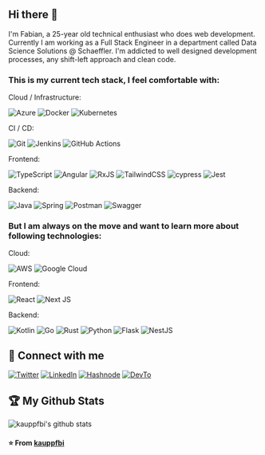 ## Hi there 👋

I'm Fabian, a 25-year old technical enthusiast who does web development. 
Currently I am working as a Full Stack Engineer in a department called Data Science Solutions @ Schaeffler. 
I'm addicted to well designed development processes, any shift-left approach and clean code. 

### This is my current tech stack, I feel comfortable with:

Cloud / Infrastructure:

![Azure](https://img.shields.io/badge/azure-%230072C6.svg?style=?style=flat-square&logo=azure-devops&logoColor=white)
![Docker](https://img.shields.io/badge/docker-%230db7ed.svg?style=flat-square&logo=docker&logoColor=white)
![Kubernetes](https://img.shields.io/badge/kubernetes-%23326ce5.svg?style=flat-square&logo=kubernetes&logoColor=white)

CI / CD:

![Git](https://img.shields.io/badge/git-%23F05033.svg?style=flat-square&logo=git&logoColor=white)
![Jenkins](https://img.shields.io/badge/jenkins-%232C5263.svg?style=flat-square&logo=jenkins&logoColor=white)
![GitHub Actions](https://img.shields.io/badge/githubactions-%232671E5.svg?style=flat-square&logo=githubactions&logoColor=white)

Frontend:

![TypeScript](https://img.shields.io/badge/typescript-%23007ACC.svg?style=flat-square&logo=typescript&logoColor=white)
![Angular](https://img.shields.io/badge/angular-%23DD0031.svg?style=flat-square&logo=angular&logoColor=white)
![RxJS](https://img.shields.io/badge/rxjs-%23B7178C.svg?style=flat-square&logo=reactivex&logoColor=white)
![TailwindCSS](https://img.shields.io/badge/tailwindcss-%2338B2AC.svg?style=flat-square&logo=tailwind-css&logoColor=white)
![cypress](https://img.shields.io/badge/-cypress-%23E5E5E5?style=flat-square&logo=cypress&logoColor=058a5e)
![Jest](https://img.shields.io/badge/-jest-%23C21325?style=flat-square&logo=jest&logoColor=white)

Backend:

![Java](https://img.shields.io/badge/java-%23ED8B00.svg?style=flat-square&logo=java&logoColor=white)
![Spring](https://img.shields.io/badge/spring-%236DB33F.svg?style=flat-square&logo=spring&logoColor=white)
![Postman](https://img.shields.io/badge/Postman-FF6C37?style=flat-square&logo=postman&logoColor=white)
![Swagger](https://img.shields.io/badge/-Swagger-%23Clojure?style=flat-square&logo=swagger&logoColor=white)

### But I am always on the move and want to learn more about following technologies: 
Cloud:

![AWS](https://img.shields.io/badge/AWS-%23FF9900.svg?style=flat-square&logo=amazon-aws&logoColor=white)
![Google Cloud](https://img.shields.io/badge/GoogleCloud-%234285F4.svg?style=flat-square&logo=google-cloud&logoColor=white)

Frontend:

![React](https://img.shields.io/badge/react-%2320232a.svg?style=flat-square&logo=react&logoColor=%2361DAFB)
![Next JS](https://img.shields.io/badge/Next-black?style=flat-square&logo=next.js&logoColor=white)

Backend:

![Kotlin](https://img.shields.io/badge/kotlin-%230095D5.svg?style=flat-square&logo=kotlin&logoColor=white)
![Go](https://img.shields.io/badge/go-%2300ADD8.svg?style=flat-square&logo=go&logoColor=white)
![Rust](https://img.shields.io/badge/rust-%23000000.svg?style=flat-square&logo=rust&logoColor=white)
![Python](https://img.shields.io/badge/python-3670A0?style=flat-square&logo=python&logoColor=ffdd54)
![Flask](https://img.shields.io/badge/flask-%23000.svg?style=flat-square&logo=flask&logoColor=white)
![NestJS](https://img.shields.io/badge/nestjs-%23E0234E.svg?style=flat-square&logo=nestjs&logoColor=white)


## 🔗 Connect with me

<a href="https://twitter.com/kauppfbi" target="_blank"><img alt="Twitter" src="https://img.shields.io/badge/twitter-%231DA1F2.svg?&style=for-the-badge&logo=twitter&logoColor=white" /></a>
<a href="https://www.linkedin.com/in/fabian-kaupp-33145a157" target="_blank"><img alt="LinkedIn" src="https://img.shields.io/badge/linkedin-%230077B5.svg?&style=for-the-badge&logo=linkedin&logoColor=white" /></a>
<a href="https://blog.kauppfbi.dev" target="_blank"><img alt="Hashnode" src="https://img.shields.io/badge/Hashnode-2962FF?style=for-the-badge&logo=hashnode&logoColor=white"/></a>
<a href="https://https://dev.to/kauppfbi_96" target="_blank"><img alt="DevTo" src="https://img.shields.io/badge/dev.to-0A0A0A?style=for-the-badge&logo=dev.to&logoColor=white" /></a>

## 🏆 My Github Stats

![kauppfbi's github stats](https://github-readme-stats.vercel.app/api?username=kauppfbi&show_icons=true&theme=light)

#### ⭐️ From [kauppfbi](https://github.com/kauppfbi)
